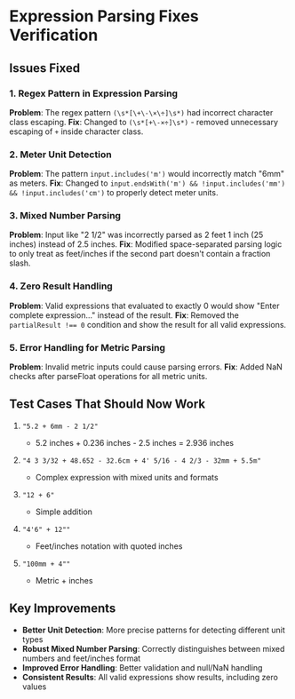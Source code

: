 # Expression Parsing Fixes Verification

## Issues Fixed

### 1. Regex Pattern in Expression Parsing
**Problem**: The regex pattern `(\s*[\+\-\×\÷]\s*)` had incorrect character class escaping.
**Fix**: Changed to `(\s*[+\-×÷]\s*)` - removed unnecessary escaping of `+` inside character class.

### 2. Meter Unit Detection
**Problem**: The pattern `input.includes('m')` would incorrectly match "6mm" as meters.
**Fix**: Changed to `input.endsWith('m') && !input.includes('mm') && !input.includes('cm')` to properly detect meter units.

### 3. Mixed Number Parsing
**Problem**: Input like "2 1/2" was incorrectly parsed as 2 feet 1 inch (25 inches) instead of 2.5 inches.
**Fix**: Modified space-separated parsing logic to only treat as feet/inches if the second part doesn't contain a fraction slash.

### 4. Zero Result Handling
**Problem**: Valid expressions that evaluated to exactly 0 would show "Enter complete expression..." instead of the result.
**Fix**: Removed the `partialResult !== 0` condition and show the result for all valid expressions.

### 5. Error Handling for Metric Parsing
**Problem**: Invalid metric inputs could cause parsing errors.
**Fix**: Added NaN checks after parseFloat operations for all metric units.

## Test Cases That Should Now Work

1. `"5.2 + 6mm - 2 1/2"` 
   - 5.2 inches + 0.236 inches - 2.5 inches = 2.936 inches

2. `"4 3 3/32 + 48.652 - 32.6cm + 4' 5/16 - 4 2/3 - 32mm + 5.5m"`
   - Complex expression with mixed units and formats

3. `"12 + 6"`
   - Simple addition

4. `"4'6" + 12""`
   - Feet/inches notation with quoted inches

5. `"100mm + 4""`
   - Metric + inches

## Key Improvements

- **Better Unit Detection**: More precise patterns for detecting different unit types
- **Robust Mixed Number Parsing**: Correctly distinguishes between mixed numbers and feet/inches format
- **Improved Error Handling**: Better validation and null/NaN handling
- **Consistent Results**: All valid expressions show results, including zero values